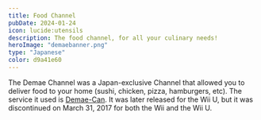 ```yaml
---
title: Food Channel
pubDate: 2024-01-24
icon: lucide:utensils
description: The food channel, for all your culinary needs!
heroImage: "demaebanner.png"
type: "Japanese"
color: d9a41e60
---
```

The Demae Channel was a Japan-exclusive Channel that allowed you to deliver food to your home
(sushi, chicken, pizza, hamburgers, etc). The service it used is <a href="https://demae-can.com/">Demae-Can</a>.
It was later released for the Wii U, but it was discontinued on March 31, 2017 for both the Wii and the Wii U.
